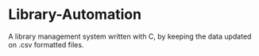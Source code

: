 # Library-Automation
A library management system written with C, by keeping the data updated on .csv formatted files.  
